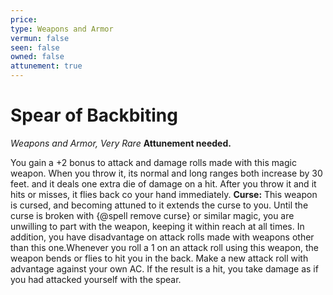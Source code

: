 ```yaml
---
price: 
type: Weapons and Armor
vermun: false
seen: false
owned: false
attunement: true
---
```

# Spear of Backbiting

*Weapons and Armor, Very Rare* **Attunement needed.**

You gain a +2 bonus to attack and damage rolls made with this magic weapon. When you throw it, its normal and long ranges both increase by 30 feet. and it deals one extra die of damage on a hit. After you throw it and it hits or misses, it flies back co your hand immediately. **Curse:** This weapon is cursed, and becoming attuned to it extends the curse to you. Until the curse is broken with {@spell remove curse} or similar magic, you are unwilling to part with the weapon, keeping it within reach at all times. In addition, you have disadvantage on attack rolls made with weapons other than this one.Whenever you roll a 1 on an attack roll using this weapon, the weapon bends or flies to hit you in the back. Make a new attack roll with advantage against your own AC. If the result is a hit, you take damage as if you had attacked yourself with the spear.